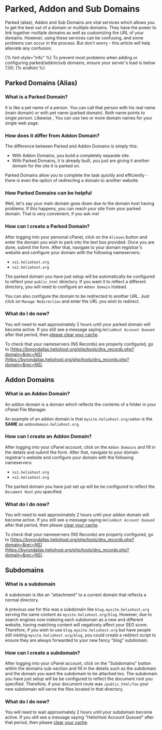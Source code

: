 # Parked, Addon and Sub Domains

Parked \(alias\), Addon and Sub Domains are vital services which allows you to get the best out of a domain or multiple domains. They have the power to link together multiple domains as well as customizing the URL of your domains. However, using these services can be confusing, and some problems can occur in the process. But don't worry - this article will help alleviate any confusion.

{% hint style="info" %}
To prevent most problems when adding or configuring parked/addon/sub domains, ensure your server's load is below 7.00.
{% endhint %}

## Parked Domains \(Alias\)

### What is a Parked Domain?

It is like a pet name of a person. You can call that person with his real name \(main domain\) or with pet name \(parked domain\). Both name points to _single person_. Likewise , You can use two or more domain names for your single web page.

### How does it differ from Addon Domain?

The difference between Parked and Addon Domains is simply this:

- With Addon Domains, you build a completely separate site.
- With Parked Domains, it is already built, you just are giving it another domain for the site it is parked on.

Parked Domains allow you to complete the task quickly and efficiently - there is even the option of redirecting a domain to another website.

### How Parked Domains can be helpful

Well, let's say your main domain goes down due to the domain host having problems. If this happens, you can reach your site from your parked domain. That is very convenient, if you ask me!

### How can I create a Parked Domain?

After logging into your personal cPanel, click on the `Aliases` button and enter the domain you wish to park into the text box provided. Once you are done, submit the form. After that, navigate to your domain registrar's website and configure your domain with the following nameservers:

* `ns1.heliohost.org`
* `ns2.heliohost.org`

The parked domain you have just setup will be automatically be configured to reflect your `public_html` directory. If you want it to reflect a different directory, you will need to configure an `Addon Domain` instead.

You can also configure the domain to be redirected to another URL. Just click on `Manage Redirection` and enter the URL you wish to redirect.

### What do I do now?

You will need to wait approximately 2 hours until your parked domain will become active. If you still see a message saying `HelioHost Account Queued` after that period, then [please clear your cache](../misc/clear-your-cache.md).

To check that your nameservers \(NS Records\) are properly configured, go to [https://byrondallas.heliohost.org/php/tools/dns_records.php?domain=&rec=NS](https://byrondallas.heliohost.org/php/tools/dns_records.php?domain=&rec=NS).

## Addon Domains

### What is an Addon Domain?

An addon domain is a domain which reflects the contents of a folder in your cPanel File Manager.

An example of an addon domain is that `mysite.heliohost.org/addon` is the **SAME** as `addondomain.heliohost.org`.

### How can I create an Addon Domain?

After logging into your cPanel account, click on the `Addon Domains` and fill in the details and submit the form. After that, navigate to your domain registrar's website and configure your domain with the following nameservers:

* `ns1.heliohost.org`
* `ns2.heliohost.org`

The parked domain you have just set up will be be configured to reflect the `Document Root` you specified.

### What do I do now?

You will need to wait approximately 2 hours until your addon domain will become active. If you still see a message saying `HelioHost Account Queued` after that period, then please [clear your cache](../misc/clear-your-cache.md).

To check that your nameservers \(NS Records\) are properly configured, go to [https://byrondallas.heliohost.org/php/tools/dns_records.php?domain=&rec=NS](https://byrondallas.heliohost.org/php/tools/dns_records.php?domain=&rec=NS).

## Subdomains

### What is a subdomain

A subdomain is like an "attachment" to a current domain that reflects a normal directory.

A previous use for this was a subdomain like `blog.mysite.heliohost.org` serving the same content as `mysite.heliohost.org/blog`. However, due to search engines now indexing each subdomain as a new and different website, having matching content will negatively affect your SEO score. Therefore, if you wish to use `blog.mysite.heliohost.org` but have people still visiting `mysite.heliohost.org/blog`, you could create a redirect script to ensure they are always forwarded to your new fancy "blog" subdomain.

### How can I create a subdomain?

After logging into your cPanel account, click on the "Subdomains" button within the domains sub-section and fill in the details such as the subdomain and the domain you want the subdomain to be attached too. The subdomain you have just setup will be be configured to reflect the document root you specified. Therefore, if your document route was `/public_html/foo` your new subdomain will serve the files located in that directory.

### What do I do now?

You will need to wait approximately 2 hours until your subdomain become active. If you still see a message saying "HelioHost Account Queued" after that period, then please [clear your cache](../misc/clear-your-cache.md).